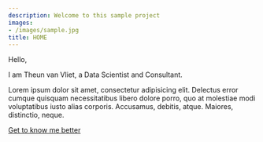 ```yaml
---
description: Welcome to this sample project
images:
- /images/sample.jpg
title: HOME
---
```


Hello,

I am Theun van Vliet, a Data Scientist and Consultant.

Lorem ipsum dolor sit amet, consectetur adipisicing elit. Delectus error cumque quisquam necessitatibus libero dolore porro, quo at molestiae modi voluptatibus iusto alias corporis. Accusamus, debitis, atque. Maiores, distinctio, neque.

[Get to know me better](/about "Get to know me better")
